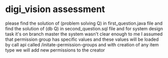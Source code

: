 # digi_vision assessment
please find the solution of (problem solving Q) in first_question.java file
and find the solution of (db Q) in second_question.sql file
and for system design task it's on branch master
the system wasn't clear enough to me 
I assumed that permission group has specific values and these values will be loaded by call api called /initate-permission-groups
and with creation of any item type we will add new permissions to the creator
